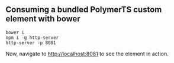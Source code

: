 ## Consuming a bundled PolymerTS custom element with bower

```
bower i
npm i -g http-server
http-server -p 8081
```

Now, navigate to [http://localhost:8081](http://localhost:8081) to see
the element in action.